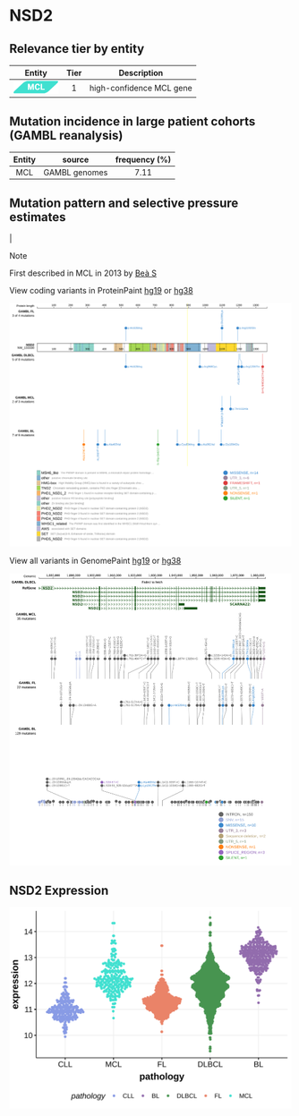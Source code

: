 # NSD2

## Relevance tier by entity

|Entity|Tier|Description             |
|:------:|:----:|------------------------|
|![MCL](images/icons/MCL_tier1.png)   |1   |high-confidence MCL gene|

## Mutation incidence in large patient cohorts (GAMBL reanalysis)

|Entity|source       |frequency (%)|
|:------:|:-------------:|:-------------:|
|MCL   |GAMBL genomes|7.11         |

## Mutation pattern and selective pressure estimates

|


> [!NOTE]
> First described in MCL in 2013 by [Beà S](https://pubmed.ncbi.nlm.nih.gov/24145436)


View coding variants in ProteinPaint [hg19](https://morinlab.github.io/LLMPP/GAMBL/NSD2_protein.html)  or [hg38](https://morinlab.github.io/LLMPP/GAMBL/NSD2_protein_hg38.html)

![image](images/proteinpaint/NSD2_NM_133330.svg)

View all variants in GenomePaint [hg19](https://morinlab.github.io/LLMPP/GAMBL/NSD2.html)  or [hg38](https://morinlab.github.io/LLMPP/GAMBL/NSD2_hg38.html)

![image](images/proteinpaint/NSD2.svg)
## NSD2 Expression
![image](images/gene_expression/NSD2_by_pathology.svg)
<!-- ORIGIN: beaLandscapeSomaticMutations2013 -->
<!-- MCL: beaLandscapeSomaticMutations2013 -->
